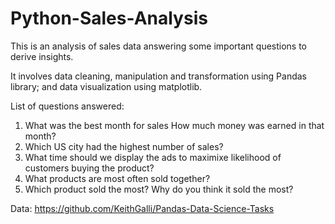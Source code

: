 # Python-Sales-Analysis

This is an analysis of sales data answering some important questions to derive insights.

It involves data cleaning, manipulation and transformation using Pandas library;
and data visualization using matplotlib.

List of questions answered:

1. What was the best month for sales How much money was earned in that month?
2. Which US city had the highest number of sales?
3. What time should we display the ads to maximixe likelihood of customers buying the product?
4. What products are most often sold together?
5. Which product sold the most? Why do you think it sold the most?




Data: https://github.com/KeithGalli/Pandas-Data-Science-Tasks

